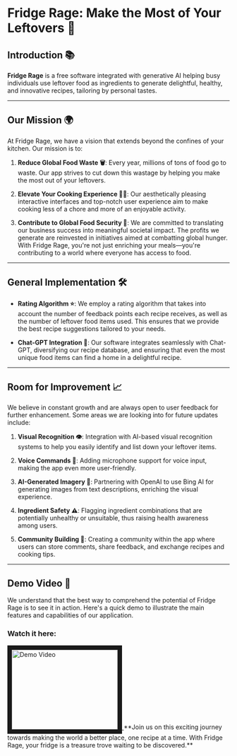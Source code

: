 # Fridge Rage: Make the Most of Your Leftovers 🍲

## Introduction 📚

**Fridge Rage** is a free software integrated with generative AI helping busy individuals use leftover food as ingredients to generate delightful, healthy, and innovative recipes, tailoring by personal tastes.

---

## Our Mission 🌍

At Fridge Rage, we have a vision that extends beyond the confines of your kitchen. Our mission is to:

1. **Reduce Global Food Waste 🗑️**: Every year, millions of tons of food go to waste. Our app strives to cut down this wastage by helping you make the most out of your leftovers.

2. **Elevate Your Cooking Experience 👩‍🍳**: Our aesthetically pleasing interactive interfaces and top-notch user experience aim to make cooking less of a chore and more of an enjoyable activity.

3. **Contribute to Global Food Security 🌾**: We are committed to translating our business success into meaningful societal impact. The profits we generate are reinvested in initiatives aimed at combatting global hunger. With Fridge Rage, you're not just enriching your meals—you're contributing to a world where everyone has access to food.

---

## General Implementation 🛠️

- **Rating Algorithm ⭐**: We employ a rating algorithm that takes into account the number of feedback points each recipe receives, as well as the number of leftover food items used. This ensures that we provide the best recipe suggestions tailored to your needs.

- **Chat-GPT Integration 💬**: Our software integrates seamlessly with Chat-GPT, diversifying our recipe database, and ensuring that even the most unique food items can find a home in a delightful recipe.

---

## Room for Improvement 📈

We believe in constant growth and are always open to user feedback for further enhancement. Some areas we are looking into for future updates include:

1. **Visual Recognition 👁️**: Integration with AI-based visual recognition systems to help you easily identify and list down your leftover items.

2. **Voice Commands 🎤**: Adding microphone support for voice input, making the app even more user-friendly.

3. **AI-Generated Imagery 🎨**: Partnering with OpenAI to use Bing AI for generating images from text descriptions, enriching the visual experience.

4. **Ingredient Safety ⚠️**: Flagging ingredient combinations that are potentially unhealthy or unsuitable, thus raising health awareness among users.

5. **Community Building 🤝**: Creating a community within the app where users can store comments, share feedback, and exchange recipes and cooking tips.

---
## Demo Video 🎥

We understand that the best way to comprehend the potential of Fridge Rage is to see it in action. Here's a quick demo to illustrate the main features and capabilities of our application.

### Watch it here:

<a href="[[http://www.youtube.com/watch?feature=player_embedded&v=VIDEO_ID](https://www.youtube.com/watch?v=O0xCgqziGh4)](https://www.youtube.com/watch?v=sB2cNIIyRO8)" target="_blank">
  <img src="[http://img.youtube.com/vi/VIDEO_ID/0.jpg](https://www.youtube.com/watch?v=sB2cNIIyRO8)" 
  alt="Demo Video" width="240" height="180" border="10" />
</a>
**Join us on this exciting journey towards making the world a better place, one recipe at a time. With Fridge Rage, your fridge is a treasure trove waiting to be discovered.**
